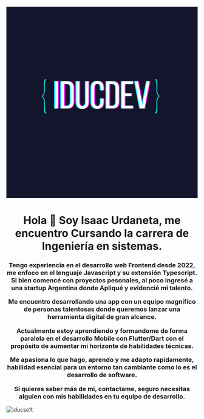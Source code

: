<div>
<p align="center" >
<img src="https://github.com/IducDev/my-portfolio/blob/master/public/iducdev.png" alt="JuveYell" width="600px" style="margin:0 auto;" >
</p>
</div>

<h1 align="center">Hola 👋 Soy Isaac Urdaneta, me encuentro Cursando la carrera de Ingeniería en sistemas.

</h1>
<h3 align="center">
  Tengo experiencia en el desarrollo web Frontend desde 2022, me enfoco en el lenguaje Javascript y su extensión Typescript.
Si bien comencé con proyectos pesonales, al poco ingresé a una startup Argentina donde Apliqué y evidencié mi talento.

Me encuentro desarrollando una app con un equipo magnifico de personas talentosas donde queremos lanzar una herramienta digital de gran alcance.

Actualmente estoy aprendiendo y formandome de forma paralela en el desarrollo Mobile con Flutter/Dart con el propósito de aumentar mi horizonte de habilidades técnicas.

Me apasiona lo que hago, aprendo y me adapto rapidamente, habilidad esencial para un entorno tan cambiante como lo es el desarrollo de software.

Si quieres saber más de mi, contactame, seguro necesitas alguien con mis habilidades en tu equipo de desarrollo.
</h3>

<p align="left"> <img src="https://komarev.com/ghpvc/?username=iducsoft&label=Profile%20views&color=0e75b6&style=flat" alt="iducsoft" /> </p>






